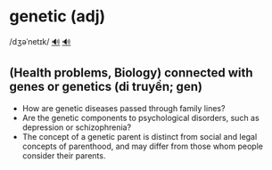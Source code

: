 # genetic (adj)

/dʒəˈnetɪk/ [🔊](https://www.oxfordlearnersdictionaries.com/media/english/uk_pron/g/gen/genet/genetic__gb_3.mp3) [🔊](https://www.oxfordlearnersdictionaries.com/media/english/us_pron/g/gen/genet/genetic__us_1.mp3)

## (Health problems, Biology) connected with genes or genetics (di truyền; gen)

- How are genetic diseases passed through family lines?
- Are the genetic components to psychological disorders, such as depression or schizophrenia?
- The concept of a genetic parent is distinct from social and legal concepts of parenthood, and may differ from those whom people consider their parents.